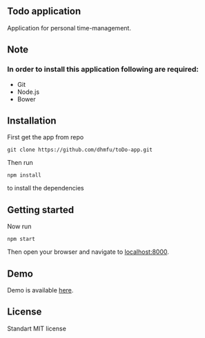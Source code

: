 ## Todo application

Application for personal time-management.

## Note

### In order to install this application following are required:

* Git
* Node.js
* Bower

## Installation
First get the app from repo

```
git clone https://github.com/dhmfu/toDo-app.git
```

Then run

```
npm install
```

to install the dependencies

## Getting started

Now run

```
npm start
```

Then open your browser and navigate to [localhost:8000](http://localhost:8000/).

## Demo

Demo is available [here](https://dhmfu.github.io/todo-app).

## License

Standart MIT license
